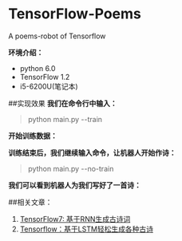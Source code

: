 # TensorFlow-Poems
A poems-robot of Tensorflow

**环境介绍：**
- python 6.0
- TensorFlow 1.2
- i5-6200U(笔记本)

##实现效果
**我们在命令行中输入：**
> python main.py --train 

**开始训练数据：**



**训练结束后，我们继续输入命令，让机器人开始作诗：**
> python main.py --no-train

**我们可以看到机器人为我们写好了一首诗：**



##相关文章：
1. [TensorFlow7: 基于RNN生成古诗词](http://blog.csdn.net/u014365862/article/details/53868544)
2. [Tensorflow：基于LSTM轻松生成各种古诗](https://baijiahao.baidu.com/s?id=1588795608910133689&wfr=spider&for=pc)
